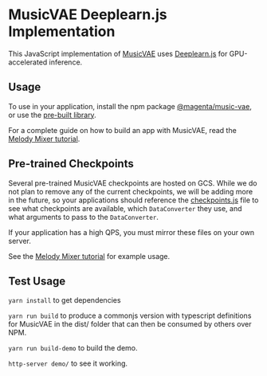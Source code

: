 # MusicVAE Deeplearn.js Implementation

This JavaScript implementation of [MusicVAE](https://g.co/magenta/music-vae) uses [Deeplearn.js](https://deeplearnjs.org) for GPU-accelerated inference.

## Usage

To use in your application, install the npm package [@magenta/music-vae](https://www.npmjs.com/package/@magenta/music-vae), or use the [pre-built library](/magenta/models/music-vae/js/dist/).

For a complete guide on how to build an app with MusicVAE, read the [Melody Mixer tutorial][mm-tutorial].

## Pre-trained Checkpoints

Several pre-trained MusicVAE checkpoints are hosted on GCS. While we do not plan to remove any of the current checkpoints, we will be adding more in the future, so your applications should reference the [checkpoints.js](https://storage.googleapis.com/download.magenta.tensorflow.org/models/music_vae/dljs/checkpoints.json) file to see what checkpoints are available, which `DataConverter` they use, and what arguments to pass to the `DataConverter`.

If your application has a high QPS, you must mirror these files on your own server.

See the [Melody Mixer tutorial][mm-tutorial] for example usage.

## Test Usage

`yarn install` to get dependencies

`yarn run build` to produce a commonjs version with typescript definitions for MusicVAE in the dist/ folder that can then be consumed by others over NPM.

`yarn run build-demo` to build the demo.

`http-server demo/` to see it working.

[mm-tutorial]: http://TBD
